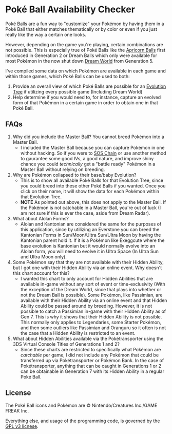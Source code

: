 # Poké Ball Availability Checker

Poké Balls are a fun way to "customize" your Pokémon by having them in a Poké Ball that either matches thematically or by color or even if you just really like the way a certain one looks.

However, depending on the game you're playing, certain combinations are not possible. This is especially true of Poké Balls like the [Apricorn Balls](https://bulbapedia.bulbagarden.net/wiki/Apricorn) first introduced in Generation 2 or Dream Balls which only were available for most Pokémon in the now shut down [Dream World](https://bulbapedia.bulbagarden.net/wiki/Pokémon_Dream_World) from Generation 5.

I've compiled some data on which Pokémon are available in each game and within those games, which Poké Balls can be used to both:

1. Provide an overall view of which Poké Balls are possible for an [Evolution Tree](https://bulbapedia.bulbagarden.net/wiki/List_of_Pokémon_by_evolution_family#Alola-based_evolution_families) if utilizing every possible game (Including Dream World)
2. Help determine if you would need to, for instance, capture an evolved form of that Pokémon in a certain game in order to obtain one in that Poké Ball.

## FAQs
1. Why did you include the Master Ball? You cannot breed Pokémon into a Master Ball.
    - I included the Master Ball because you can capture Pokémon in one without hacking. So if you were to [SOS Chain](https://bulbapedia.bulbagarden.net/wiki/SOS_Battle#Other_wild_Pok.C3.A9mon) or use another method to gaurantee some good IVs, a good nature, and improve shiny chance you could _technically_ get a "battle ready" Pokémon in a Master Ball without relying on breeding.
2. Why are Pokémon collapsed to their base/baby Evolution?
    - This is to show all available Poké Balls for that Evolution Tree, since you could breed into these other Poké Balls if you wanted. Once you click on their name, it will show the data for each Pokémon within that Evolution Tree.
    - **NOTE** As pointed out above, this does not apply to the Master Ball. If the Pokémon is not catchable in a Master Ball, you're out of luck (I am not sure if this is ever the case, aside from Dream Radar).
3. What about Alolan Forms?
    - Alolan and Kantonian are considered the same for the purposes of this application, since by utilizing an Everstone you can breed the Kantonian Forms in Sun/Moon/Ultra Sun/Ultra Moon by having the Kantonian parent hold it. If it is a Pokémon like Exeggcute where the base evolution is Kantonian but it would normally evolve into an Alolan form, you will need to evolve it in Ultra Space (In Ultra Sun and Ultra Moon only). 
4. Some Pokémon say that they are not available with their Hidden Ability, but I got one with their Hidden Ability via an online event. Why doesn't this chart account for this?
    - I wanted this chart to only account for Hidden Abilities that are available in-game without any sort of event or time-exclusivity (With the exception of the Dream World, since that plays into whether or not the Dream Ball is possible). Some Pokémon, like Passimian, are available with their Hidden Ability via an online event and that Hidden Ability could be passed around by breeding. However, it is not possible to catch a Passimian in-game with their Hidden Ability as of Gen 7. This is why it shows that their Hidden Ability is not possible. This normally only applies to Legendaries, some Starter Pokémon, and then some outliers like Passimian and Oranguru so it often is not the case that a Hidden Ability is restricted to an event.
5. What about Hidden Abilities available via the Pokétransporter using the 3DS Virtual Console Titles of Generations 1 and 2?
    - Since these charts are restricted to specifically what Pokémon are _catchable_ per game, I did not include any Pokémon that could be transferred up via Pokétransporter or Pokémon Bank. In the case of Pokétransporter, anything that can be caught in Generations 1 or 2 can be obtainable in Generation 7 with its Hidden Ability in a regular Poké Ball. 

## License

The Poké Ball icons and Pokémon are © Nintendo/Creatures Inc./GAME FREAK Inc.

Everything else, and usage of the programming code, is governed by the [GPL v3 licnese](https://www.gnu.org/licenses/gpl-3.0.en.html).
